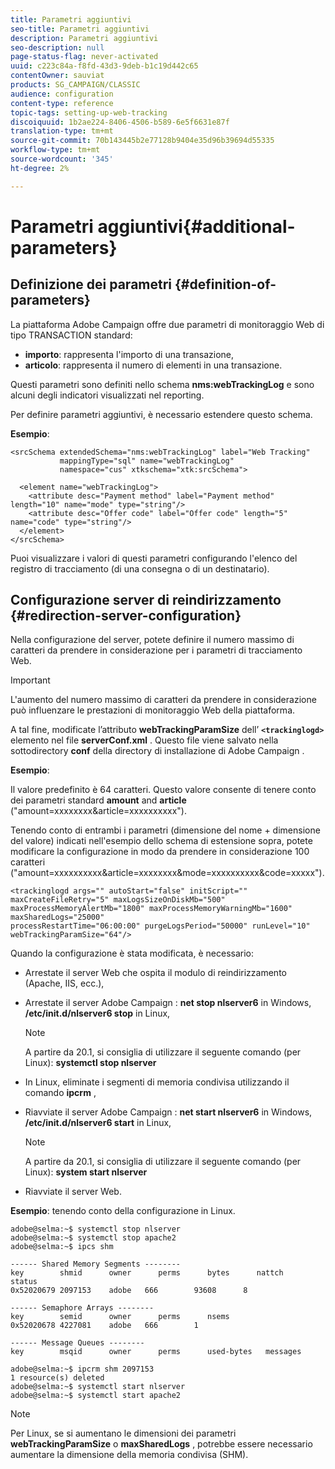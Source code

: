 ```yaml
---
title: Parametri aggiuntivi
seo-title: Parametri aggiuntivi
description: Parametri aggiuntivi
seo-description: null
page-status-flag: never-activated
uuid: c223c84a-f8fd-43d3-9deb-b1c19d442c65
contentOwner: sauviat
products: SG_CAMPAIGN/CLASSIC
audience: configuration
content-type: reference
topic-tags: setting-up-web-tracking
discoiquuid: 1b2ae224-8406-4506-b589-6e5f6631e87f
translation-type: tm+mt
source-git-commit: 70b143445b2e77128b9404e35d96b39694d55335
workflow-type: tm+mt
source-wordcount: '345'
ht-degree: 2%

---
```



# Parametri aggiuntivi{#additional-parameters}

## Definizione dei parametri {#definition-of-parameters}

La piattaforma Adobe Campaign  offre due parametri di monitoraggio Web di tipo TRANSACTION standard:

* **importo**: rappresenta l&#39;importo di una transazione,
* **articolo**: rappresenta il numero di elementi in una transazione.

Questi parametri sono definiti nello schema **nms:webTrackingLog** e sono alcuni degli indicatori visualizzati nel reporting.

Per definire parametri aggiuntivi, è necessario estendere questo schema.

**Esempio**:

```
<srcSchema extendedSchema="nms:webTrackingLog" label="Web Tracking"
           mappingType="sql" name="webTrackingLog" 
           namespace="cus" xtkschema="xtk:srcSchema">

  <element name="webTrackingLog">
    <attribute desc="Payment method" label="Payment method" length="10" name="mode" type="string"/>
    <attribute desc="Offer code" label="Offer code" length="5" name="code" type="string"/>
  </element>
</srcSchema>
```

Puoi visualizzare i valori di questi parametri configurando l&#39;elenco del registro di tracciamento (di una consegna o di un destinatario).

## Configurazione server di reindirizzamento {#redirection-server-configuration}

Nella configurazione del server, potete definire il numero massimo di caratteri da prendere in considerazione per i parametri di tracciamento Web.

>[!IMPORTANT]
>
>L&#39;aumento del numero massimo di caratteri da prendere in considerazione può influenzare le prestazioni di monitoraggio Web della piattaforma.

A tal fine, modificate l’attributo **webTrackingParamSize** dell’ **`<trackinglogd>`** elemento nel file **serverConf.xml** . Questo file viene salvato nella sottodirectory **conf** della directory di installazione di Adobe Campaign .

**Esempio**:

Il valore predefinito è 64 caratteri. Questo valore consente di tenere conto dei parametri standard **amount** and **article** (&quot;amount=xxxxxxxx&amp;article=xxxxxxxxxx&quot;).

Tenendo conto di entrambi i parametri (dimensione del nome + dimensione del valore) indicati nell&#39;esempio dello schema di estensione sopra, potete modificare la configurazione in modo da prendere in considerazione 100 caratteri (&quot;amount=xxxxxxxxxx&amp;article=xxxxxxxx&amp;mode=xxxxxxxxxx&amp;code=xxxxx&quot;).

```
<trackinglogd args="" autoStart="false" initScript="" maxCreateFileRetry="5" maxLogsSizeOnDiskMb="500"
maxProcessMemoryAlertMb="1800" maxProcessMemoryWarningMb="1600" maxSharedLogs="25000"
processRestartTime="06:00:00" purgeLogsPeriod="50000" runLevel="10"
webTrackingParamSize="64"/>
```

Quando la configurazione è stata modificata, è necessario:

* Arrestate il server Web che ospita il modulo di reindirizzamento (Apache, IIS, ecc.),
* Arrestate il server Adobe Campaign : **net stop nlserver6** in Windows, **/etc/init.d/nlserver6 stop** in Linux,

   >[!NOTE]
   >
   >A partire da 20.1, si consiglia di utilizzare il seguente comando (per Linux): **systemctl stop nlserver**

* In Linux, eliminate i segmenti di memoria condivisa utilizzando il comando **ipcrm** ,
* Riavviate il server Adobe Campaign : **net start nlserver6** in Windows, **/etc/init.d/nlserver6 start** in Linux,

   >[!NOTE]
   >
   >A partire da 20.1, si consiglia di utilizzare il seguente comando (per Linux): **system start nlserver**

* Riavviate il server Web.

**Esempio**: tenendo conto della configurazione in Linux.

```
adobe@selma:~$ systemctl stop nlserver
adobe@selma:~$ systemctl stop apache2
adobe@selma:~$ ipcs shm

------ Shared Memory Segments --------
key        shmid      owner      perms      bytes      nattch     status      
0x52020679 2097153    adobe   666        93608      8                       

------ Semaphore Arrays --------
key        semid      owner      perms      nsems     
0x52020678 4227081    adobe   666        1         

------ Message Queues --------
key        msqid      owner      perms      used-bytes   messages    

adobe@selma:~$ ipcrm shm 2097153                             
1 resource(s) deleted
adobe@selma:~$ systemctl start nlserver
adobe@selma:~$ systemctl start apache2
```

>[!NOTE]
>
>Per Linux, se si aumentano le dimensioni dei parametri **webTrackingParamSize** o **maxSharedLogs** , potrebbe essere necessario aumentare la dimensione della memoria condivisa (SHM).

